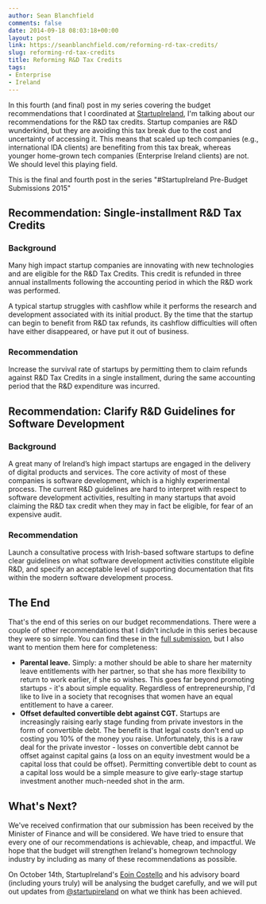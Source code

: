 ```yaml
---
author: Sean Blanchfield
comments: false
date: 2014-09-18 08:03:18+00:00
layout: post
link: https://seanblanchfield.com/reforming-rd-tax-credits/
slug: reforming-rd-tax-credits
title: Reforming R&D Tax Credits
tags:
- Enterprise
- Ireland
---
```


In this fourth (and final) post in my series covering the budget recommendations that I coordinated at [StartupIreland](http://startupireland.ie), I'm talking about our recommendations for the R&D tax credits. Startup companies are R&D wunderkind, but they are avoiding this tax break due to the cost and uncertainty of accessing it. This means that scaled up tech companies (e.g., international IDA clients) are benefiting from this tax break, whereas younger home-grown tech companies (Enterprise Ireland clients) are not. We should level this playing field.

<!-- more -->

This is the final and fourth post in the series "#StartupIreland Pre-Budget Submissions 2015"

## Recommendation: Single-installment R&D Tax Credits

### Background

Many high impact startup companies are innovating with new technologies and are eligible for the R&D Tax Credits. This credit is refunded in three annual installments following the accounting period in which the R&D work was performed.

A typical startup struggles with cashflow while it performs the research and development associated with its initial product. By the time that the startup can begin to benefit from R&D tax refunds, its cashflow difficulties will often have either disappeared, or have put it out of business.

### Recommendation

Increase the survival rate of startups by permitting them to claim refunds against R&D Tax Credits in a single installment, during the same accounting period that the R&D expenditure was incurred.

## Recommendation: Clarify R&D Guidelines for Software Development

### Background

A great many of Ireland’s high impact startups are engaged in the delivery of digital products and services. The core activity of most of these companies is software development, which is a highly experimental process. The current R&D guidelines are hard to interpret with respect to software development activities, resulting in many startups that avoid claiming the R&D tax credit when they may in fact be eligible, for fear of an expensive audit.

### Recommendation

Launch a consultative process with Irish-based software startups to define clear guidelines on what software development activities constitute eligible R&D, and specify an acceptable level of supporting documentation that fits within the modern software development process.

## The End

That's the end of this series on our budget recommendations. There were a couple of other recommendations that I didn't include in this series because they were so simple. You can find these in the [full submission](startupireland.ie/wp-content/uploads/2014/09/StartupIreland-Pre-Budget-Submission-2014-Google-Docs.pdf), but I also want to mention them here for completeness:

*   **Parental leave.** Simply: a mother should be able to share her maternity leave entitlements with her partner, so that she has more flexibility to return to work earlier, if she so wishes. This goes far beyond promoting startups - it's about simple equality. Regardless of entrepreneurship, I'd like to live in a society that recognises that women have an equal entitlement to have a career.
*   **Offset defaulted convertible debt against CGT.** Startups are increasingly raising early stage funding from private investors in the form of convertible debt. The benefit is that legal costs don't end up costing you 10% of the money you raise. Unfortunately, this is a raw deal for the private investor - losses on convertible debt cannot be offset against capital gains (a loss on an equity investment would be a capital loss that could be offset). Permitting convertible debt to count as a capital loss would be a simple measure to give early-stage startup investment another much-needed shot in the arm.

## What's Next?

We've received confirmation that our submission has been received by the Minister of Finance and will be considered. We have tried to ensure that every one of our recommendations is achievable, cheap, and impactful. We hope that the budget will strengthen Ireland's homegrown technology industry by including as many of these recommendations as possible.

On October 14th, StartupIreland's [Eoin Costello](https://twitter.com/eoinkcostello) and his advisory board (including yours truly) will be analysing the budget carefully, and we will put out updates from [@startupireland](http://twitter.com/startupireland) on what we think has been achieved.